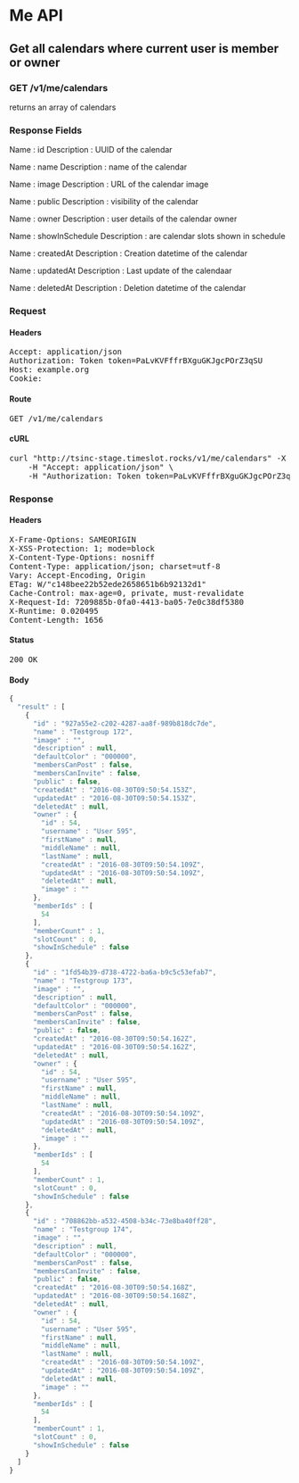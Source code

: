 # Me API

## Get all calendars where current user is member or owner

### GET /v1/me/calendars

returns an array of calendars

### Response Fields

Name : id
Description : UUID of the calendar

Name : name
Description : name of the calendar

Name : image
Description : URL of the calendar image

Name : public
Description : visibility of the calendar

Name : owner
Description : user details of the calendar owner

Name : showInSchedule
Description : are calendar slots shown in schedule

Name : createdAt
Description : Creation datetime of the calendar

Name : updatedAt
Description : Last update of the calendaar

Name : deletedAt
Description : Deletion datetime of the calendar

### Request

#### Headers

<pre>Accept: application/json
Authorization: Token token=PaLvKVFffrBXguGKJgcPOrZ3qSU
Host: example.org
Cookie: </pre>

#### Route

<pre>GET /v1/me/calendars</pre>

#### cURL

<pre class="request">curl &quot;http://tsinc-stage.timeslot.rocks/v1/me/calendars&quot; -X GET \
	-H &quot;Accept: application/json&quot; \
	-H &quot;Authorization: Token token=PaLvKVFffrBXguGKJgcPOrZ3qSU&quot;</pre>

### Response

#### Headers

<pre>X-Frame-Options: SAMEORIGIN
X-XSS-Protection: 1; mode=block
X-Content-Type-Options: nosniff
Content-Type: application/json; charset=utf-8
Vary: Accept-Encoding, Origin
ETag: W/&quot;c148bee22b52ede2658651b6b92132d1&quot;
Cache-Control: max-age=0, private, must-revalidate
X-Request-Id: 7209885b-0fa0-4413-ba05-7e0c38df5380
X-Runtime: 0.020495
Content-Length: 1656</pre>

#### Status

<pre>200 OK</pre>

#### Body

```javascript
{
  "result" : [
    {
      "id" : "927a55e2-c202-4287-aa8f-989b818dc7de",
      "name" : "Testgroup 172",
      "image" : "",
      "description" : null,
      "defaultColor" : "000000",
      "membersCanPost" : false,
      "membersCanInvite" : false,
      "public" : false,
      "createdAt" : "2016-08-30T09:50:54.153Z",
      "updatedAt" : "2016-08-30T09:50:54.153Z",
      "deletedAt" : null,
      "owner" : {
        "id" : 54,
        "username" : "User 595",
        "firstName" : null,
        "middleName" : null,
        "lastName" : null,
        "createdAt" : "2016-08-30T09:50:54.109Z",
        "updatedAt" : "2016-08-30T09:50:54.109Z",
        "deletedAt" : null,
        "image" : ""
      },
      "memberIds" : [
        54
      ],
      "memberCount" : 1,
      "slotCount" : 0,
      "showInSchedule" : false
    },
    {
      "id" : "1fd54b39-d738-4722-ba6a-b9c5c53efab7",
      "name" : "Testgroup 173",
      "image" : "",
      "description" : null,
      "defaultColor" : "000000",
      "membersCanPost" : false,
      "membersCanInvite" : false,
      "public" : false,
      "createdAt" : "2016-08-30T09:50:54.162Z",
      "updatedAt" : "2016-08-30T09:50:54.162Z",
      "deletedAt" : null,
      "owner" : {
        "id" : 54,
        "username" : "User 595",
        "firstName" : null,
        "middleName" : null,
        "lastName" : null,
        "createdAt" : "2016-08-30T09:50:54.109Z",
        "updatedAt" : "2016-08-30T09:50:54.109Z",
        "deletedAt" : null,
        "image" : ""
      },
      "memberIds" : [
        54
      ],
      "memberCount" : 1,
      "slotCount" : 0,
      "showInSchedule" : false
    },
    {
      "id" : "708862bb-a532-4508-b34c-73e8ba40ff28",
      "name" : "Testgroup 174",
      "image" : "",
      "description" : null,
      "defaultColor" : "000000",
      "membersCanPost" : false,
      "membersCanInvite" : false,
      "public" : false,
      "createdAt" : "2016-08-30T09:50:54.168Z",
      "updatedAt" : "2016-08-30T09:50:54.168Z",
      "deletedAt" : null,
      "owner" : {
        "id" : 54,
        "username" : "User 595",
        "firstName" : null,
        "middleName" : null,
        "lastName" : null,
        "createdAt" : "2016-08-30T09:50:54.109Z",
        "updatedAt" : "2016-08-30T09:50:54.109Z",
        "deletedAt" : null,
        "image" : ""
      },
      "memberIds" : [
        54
      ],
      "memberCount" : 1,
      "slotCount" : 0,
      "showInSchedule" : false
    }
  ]
}
```
